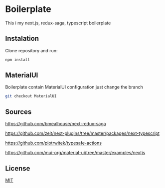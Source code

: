 # Boilerplate

This i my next.js, redux-saga, typescript boilerplate

## Instalation

Clone repository and run:

```bash
npm install
```

## MaterialUI

Boilerplate contain MaterialUI configuration just change the branch

```bash
git checkout MaterialUI
```

## Sources

https://github.com/bmealhouse/next-redux-saga

https://github.com/zeit/next-plugins/tree/master/packages/next-typescript

https://github.com/piotrwitek/typesafe-actions

https://github.com/mui-org/material-ui/tree/master/examples/nextjs

## License

[MIT](https://choosealicense.com/licenses/mit/)
